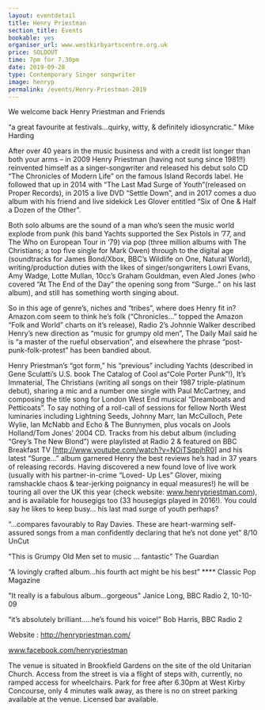 ```yaml
---
layout: eventdetail
title: Henry Priestman
section_title: Events
bookable: yes
organiser_url: www.westkirbyartscentre.org.uk
price: SOLDOUT
time: 7pm for 7.30pm
date: 2019-09-28
type: Contemporary Singer songwriter
image: henryp
permalink: /events/Henry-Priestman-2019
---
```

We welcome back Henry Priestman and Friends      

“a great favourite at festivals…quirky, witty, & definitely idiosyncratic.”  Mike Harding

After over 40 years in the music business and with a credit list longer than both your arms – in 2009 Henry Priestman (having not sung since 1981!!) reinvented himself as a singer-songwriter and released his debut solo CD “The Chronicles of  Modern Life” on the famous Island Records label. He followed that up in 2014 with “The Last Mad Surge of Youth”(released on Proper Records), in 2015 a live DVD “Settle Down”, and in 2017 comes a duo album with his friend and live sidekick Les Glover entitled “Six of One & Half a Dozen of the Other”.

Both solo albums are the sound of a man who’s seen the music world explode from punk (his band Yachts supported the Sex Pistols in ’77, and The Who on European Tour in ‘79) via pop (three million albums with The Christians; a top five single for Mark Owen) through to the digital age (soundtracks for James Bond/Xbox, BBC’s Wildlife on One, Natural World), writing/production duties with the likes of singer/songwriters Lowri Evans, Amy Wadge, Lotte Mullan, 10cc’s Graham Gouldman, even Aled Jones (who covered “At The End of the Day” the opening song from “Surge..” on his last album), and still has something worth singing about.

So in this age of genre’s, niches and “tribes”, where does Henry fit in? Amazon.com seem to think he’s folk (“Chronicles...” topped the Amazon “Folk and World” charts on it’s release), Radio 2’s Johnnie Walker described Henry’s new direction as “music for grumpy old men”, The Daily Mail said he is “a master of the rueful observation”, and elsewhere the phrase “post-punk-folk-protest” has been bandied about.

Henry Priestman’s “got form,” his “previous” including Yachts (described in Gene Sculatti’s U.S. book The Catalog of Cool as“Cole Porter Punk”!), It’s Immaterial, The Christians (writing all songs on their 1987 triple-platinum debut), sharing a mic and a number one single with Paul McCartney, and composing the title song for London West End musical “Dreamboats and Petticoats”. To say nothing of a roll-call of sessions for fellow North West luminaries including Lightning Seeds, Johnny Marr, Ian McCulloch, Pete Wylie, Ian McNabb and Echo & The Bunnymen, plus vocals on Jools Holland/Tom Jones’ 2004 CD.
Tracks from his debut album (including “Grey’s The New Blond”) were playlisted at Radio 2 & featured on BBC Breakfast TV [http://www.youtube.com/watch?v=NOiTSqpjhR0]  and his latest “Surge…” album garnered Henry the best reviews he’s had in 37 years of releasing records.
Having discovered a new found love of live work (usually with his partner-in-crime “Loved- Up Les” Glover, mixing ramshackle chaos & tear-jerking poignancy in equal measures!) he will be touring all over the UK this year (check website: www.henrypriestman.com), and is available for housegigs too (33 housegigs played in 2016!). You could say he likes to keep busy… his last mad surge of youth perhaps?


“…compares favourably to Ray Davies. These are heart-warming self-assured songs from a man confidently declaring that he’s not done yet”  8/10 UnCut

"This is Grumpy Old Men set to music ... fantastic" The Guardian

“A lovingly crafted album…his fourth act might be his best” **** Classic Pop Magazine

"It really is a fabulous album...gorgeous" Janice Long, BBC Radio 2, 10-10-09

“it’s absolutely brilliant.....he’s found his voice!” Bob Harris, BBC Radio 2

Website : http://henrypriestman.com/  

www.facebook.com/henrypriestman


The venue is situated in Brookfield Gardens on the site of the old Unitarian Church. Access from the street is via a flight of steps with, currently, no ramped access for wheelchairs. Park for free after 6.30pm at West Kirby Concourse, only 4 minutes walk away, as there is no on street parking available at the venue. Licensed bar available.
